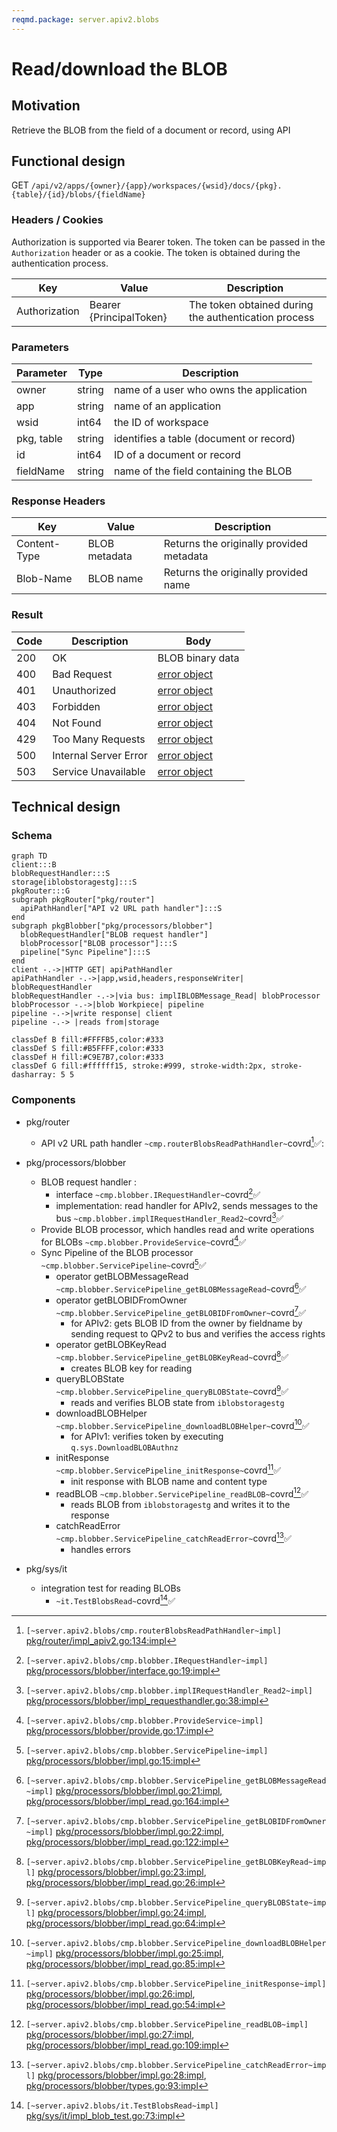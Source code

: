 ```yaml
---
reqmd.package: server.apiv2.blobs
---
```


# Read/download the BLOB

## Motivation

Retrieve the BLOB from the field of a document or record, using API

## Functional design

GET `/api/v2/apps/{owner}/{app}/workspaces/{wsid}/docs/{pkg}.{table}/{id}/blobs/{fieldName}`

### Headers / Cookies

Authorization is supported via Bearer token. The token can be passed in the `Authorization` header or as a cookie. The token is obtained during the authentication process.

| Key | Value | Description |
| --- | --- | --- |
| Authorization | Bearer {PrincipalToken} | The token obtained during the authentication process |

### Parameters

| Parameter | Type | Description |
| --- | --- | --- |
| owner | string | name of a user who owns the application |
| app | string | name of an application |
| wsid | int64 | the ID of workspace |
| pkg, table | string | identifies a table (document or record) |
| id | int64 | ID of a document or record |
| fieldName | string | name of the field containing the BLOB |

### Response Headers

| Key | Value | Description |
| --- | --- | --- |
| Content-Type | BLOB metadata| Returns the originally provided metadata |
| Blob-Name | BLOB name | Returns the originally provided name |

### Result

| Code | Description | Body |
| --- | --- | --- |
| 200 | OK | BLOB binary data |
| 400 | Bad Request | [error object](errors.md) |
| 401 | Unauthorized | [error object](errors.md) |
| 403 | Forbidden | [error object](errors.md) |
| 404 | Not Found | [error object](errors.md) |
| 429 | Too Many Requests | [error object](errors.md) |
| 500 | Internal Server Error | [error object](errors.md) |
| 503 | Service Unavailable | [error object](errors.md) |

## Technical design

### Schema

```mermaid
graph TD
client:::B
blobRequestHandler:::S
storage[iblobstoragestg]:::S
pkgRouter:::G
subgraph pkgRouter["pkg/router"]
  apiPathHandler["API v2 URL path handler"]:::S
end
subgraph pkgBlobber["pkg/processors/blobber"]
  blobRequestHandler["BLOB request handler"]
  blobProcessor["BLOB processor"]:::S
  pipeline["Sync Pipeline"]:::S
end
client -.->|HTTP GET| apiPathHandler
apiPathHandler -.->|app,wsid,headers,responseWriter| blobRequestHandler
blobRequestHandler -.->|via bus: implIBLOBMessage_Read| blobProcessor
blobProcessor -.->|blob Workpiece| pipeline
pipeline -.->|write response| client
pipeline -.-> |reads from|storage

classDef B fill:#FFFFB5,color:#333
classDef S fill:#B5FFFF,color:#333
classDef H fill:#C9E7B7,color:#333
classDef G fill:#ffffff15, stroke:#999, stroke-width:2px, stroke-dasharray: 5 5
```

### Components  

- pkg/router
  - API v2 URL path handler `~cmp.routerBlobsReadPathHandler~`covrd[^1]✅:

- pkg/processors/blobber
  - BLOB request handler :
    - interface `~cmp.blobber.IRequestHandler~`covrd[^3]✅
    - implementation: read handler for APIv2, sends messages to the bus `~cmp.blobber.implIRequestHandler_Read2~`covrd[^4]✅
  - Provide BLOB processor, which handles read and write operations for BLOBs `~cmp.blobber.ProvideService~`covrd[^5]✅
  - Sync Pipeline of the BLOB processor `~cmp.blobber.ServicePipeline~`covrd[^6]✅
    - operator getBLOBMessageRead `~cmp.blobber.ServicePipeline_getBLOBMessageRead~`covrd[^7]✅
    - operator getBLOBIDFromOwner `~cmp.blobber.ServicePipeline_getBLOBIDFromOwner~`covrd[^8]✅
      - for APIv2: gets BLOB ID from the owner by fieldname by sending request to QPv2 to bus and verifies the access rights
    - operator getBLOBKeyRead `~cmp.blobber.ServicePipeline_getBLOBKeyRead~`covrd[^9]✅
      - creates BLOB key for reading
    - queryBLOBState `~cmp.blobber.ServicePipeline_queryBLOBState~`covrd[^10]✅
      - reads and verifies BLOB state from `iblobstoragestg`
    - downloadBLOBHelper `~cmp.blobber.ServicePipeline_downloadBLOBHelper~`covrd[^11]✅
      - for APIv1: verifies token by executing `q.sys.DownloadBLOBAuthnz`
    - initResponse `~cmp.blobber.ServicePipeline_initResponse~`covrd[^12]✅
      - init response with BLOB name and content type
    - readBLOB `~cmp.blobber.ServicePipeline_readBLOB~`covrd[^13]✅
      - reads BLOB from `iblobstoragestg` and writes it to the response
    - catchReadError `~cmp.blobber.ServicePipeline_catchReadError~`covrd[^14]✅
      - handles errors
  
- pkg/sys/it
  - integration test for reading BLOBs
    - `~it.TestBlobsRead~`covrd[^2]✅

[^1]: `[~server.apiv2.blobs/cmp.routerBlobsReadPathHandler~impl]` [pkg/router/impl_apiv2.go:134:impl](https://github.com/voedger/voedger/blob/main/pkg/router/impl_apiv2.go#L134)
[^2]: `[~server.apiv2.blobs/it.TestBlobsRead~impl]` [pkg/sys/it/impl_blob_test.go:73:impl](https://github.com/voedger/voedger/blob/main/pkg/sys/it/impl_blob_test.go#L73)
[^3]: `[~server.apiv2.blobs/cmp.blobber.IRequestHandler~impl]` [pkg/processors/blobber/interface.go:19:impl](https://github.com/voedger/voedger/blob/main/pkg/processors/blobber/interface.go#L19)
[^4]: `[~server.apiv2.blobs/cmp.blobber.implIRequestHandler_Read2~impl]` [pkg/processors/blobber/impl_requesthandler.go:38:impl](https://github.com/voedger/voedger/blob/main/pkg/processors/blobber/impl_requesthandler.go#L38)
[^5]: `[~server.apiv2.blobs/cmp.blobber.ProvideService~impl]` [pkg/processors/blobber/provide.go:17:impl](https://github.com/voedger/voedger/blob/main/pkg/processors/blobber/provide.go#L17)
[^6]: `[~server.apiv2.blobs/cmp.blobber.ServicePipeline~impl]` [pkg/processors/blobber/impl.go:15:impl](https://github.com/voedger/voedger/blob/main/pkg/processors/blobber/impl.go#L15)
[^7]: `[~server.apiv2.blobs/cmp.blobber.ServicePipeline_getBLOBMessageRead~impl]` [pkg/processors/blobber/impl.go:21:impl](https://github.com/voedger/voedger/blob/main/pkg/processors/blobber/impl.go#L21), [pkg/processors/blobber/impl_read.go:164:impl](https://github.com/voedger/voedger/blob/main/pkg/processors/blobber/impl_read.go#L164)
[^8]: `[~server.apiv2.blobs/cmp.blobber.ServicePipeline_getBLOBIDFromOwner~impl]` [pkg/processors/blobber/impl.go:22:impl](https://github.com/voedger/voedger/blob/main/pkg/processors/blobber/impl.go#L22), [pkg/processors/blobber/impl_read.go:122:impl](https://github.com/voedger/voedger/blob/main/pkg/processors/blobber/impl_read.go#L122)
[^9]: `[~server.apiv2.blobs/cmp.blobber.ServicePipeline_getBLOBKeyRead~impl]` [pkg/processors/blobber/impl.go:23:impl](https://github.com/voedger/voedger/blob/main/pkg/processors/blobber/impl.go#L23), [pkg/processors/blobber/impl_read.go:26:impl](https://github.com/voedger/voedger/blob/main/pkg/processors/blobber/impl_read.go#L26)
[^10]: `[~server.apiv2.blobs/cmp.blobber.ServicePipeline_queryBLOBState~impl]` [pkg/processors/blobber/impl.go:24:impl](https://github.com/voedger/voedger/blob/main/pkg/processors/blobber/impl.go#L24), [pkg/processors/blobber/impl_read.go:64:impl](https://github.com/voedger/voedger/blob/main/pkg/processors/blobber/impl_read.go#L64)
[^11]: `[~server.apiv2.blobs/cmp.blobber.ServicePipeline_downloadBLOBHelper~impl]` [pkg/processors/blobber/impl.go:25:impl](https://github.com/voedger/voedger/blob/main/pkg/processors/blobber/impl.go#L25), [pkg/processors/blobber/impl_read.go:85:impl](https://github.com/voedger/voedger/blob/main/pkg/processors/blobber/impl_read.go#L85)
[^12]: `[~server.apiv2.blobs/cmp.blobber.ServicePipeline_initResponse~impl]` [pkg/processors/blobber/impl.go:26:impl](https://github.com/voedger/voedger/blob/main/pkg/processors/blobber/impl.go#L26), [pkg/processors/blobber/impl_read.go:54:impl](https://github.com/voedger/voedger/blob/main/pkg/processors/blobber/impl_read.go#L54)
[^13]: `[~server.apiv2.blobs/cmp.blobber.ServicePipeline_readBLOB~impl]` [pkg/processors/blobber/impl.go:27:impl](https://github.com/voedger/voedger/blob/main/pkg/processors/blobber/impl.go#L27), [pkg/processors/blobber/impl_read.go:109:impl](https://github.com/voedger/voedger/blob/main/pkg/processors/blobber/impl_read.go#L109)
[^14]: `[~server.apiv2.blobs/cmp.blobber.ServicePipeline_catchReadError~impl]` [pkg/processors/blobber/impl.go:28:impl](https://github.com/voedger/voedger/blob/main/pkg/processors/blobber/impl.go#L28), [pkg/processors/blobber/types.go:93:impl](https://github.com/voedger/voedger/blob/main/pkg/processors/blobber/types.go#L93)
